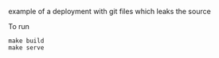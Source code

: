 example of a deployment with git files which leaks the source

To run

```
make build
make serve
```

